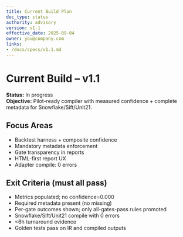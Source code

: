 ```yaml
---
title: Current Build Plan
doc_type: status
authority: advisory
version: v1.1
effective_date: 2025-09-04
owner: you@company.com
links:
- /docs/specs/v1.1.md
---
```


# Current Build – v1.1
**Status:** In progress  
**Objective:** Pilot-ready compiler with measured confidence + complete metadata for Snowflake/Sift/Unit21.

## Focus Areas
- Backtest harness + composite confidence
- Mandatory metadata enforcement
- Gate transparency in reports
- HTML-first report UX
- Adapter compile: 0 errors

## Exit Criteria (must all pass)
- Metrics populated; no confidence=0.000
- Required metadata present (no missing)
- Per-gate outcomes shown; only all-gates-pass rules promoted
- Snowflake/Sift/Unit21 compile with 0 errors
- <6h turnaround evidence
- Golden tests pass on IR and compiled outputs